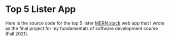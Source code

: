 # Top 5 Lister App

Here is the source code for the top 5 lister [MERN stack](https://www.mongodb.com/mern-stack) web app that I wrote as the final project for my fundamentals of software development course (Fall 2021).
